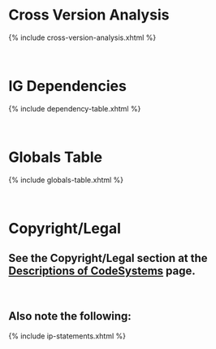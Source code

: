 # Cross Version Analysis

{% include cross-version-analysis.xhtml %}

<br>

# IG Dependencies

{% include dependency-table.xhtml %}

<br>

# Globals Table

{% include globals-table.xhtml %}

<br>

# Copyright/Legal

## See the Copyright/Legal section at the [Descriptions of CodeSystems](codesystems_descriptions.html) page.

<br>

## Also note the following:

{% include ip-statements.xhtml %}


